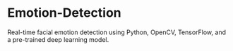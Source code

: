 # Emotion-Detection
Real-time facial emotion detection using Python, OpenCV, TensorFlow, and a pre-trained deep learning model.
